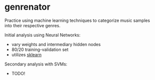 # genrenator
Practice using machine learning techniques to categorize music samples into their respective genres.

Initial analysis using Neural Networks:
- vary weights and intermediary hidden nodes
- 80/20 training-validation set
- utilizes [sklearn](https://scikit-learn.org/stable/modules/generated/sklearn.neural_network.MLPClassifier.html)

Secondary analysis with SVMs:
- TODO!
